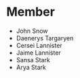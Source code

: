 # Member

- John Snow
- Daenerys Targaryen
- Cersei Lannister
- Jaime Lannister
- Sansa Stark
- Arya Stark

